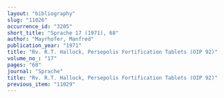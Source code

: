 ```yaml
---
layout: "bibliography"
slug: "11026"
occurrence_id: "3205"
short_title: "Sprache 17 (1971), 68"
author: "Mayrhofer, Manfred"
publication_year: "1971"
title: "Rv. R.T. Hallock, Persepolis Fortification Tablets (OIP 92)"
volume_no_: "17"
pages: "68"
journal: "Sprache"
title: "Rv. R.T. Hallock, Persepolis Fortification Tablets (OIP 92)"
previous_item: "11029"
---
```


